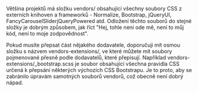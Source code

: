 Většina projektů má složku vendors/ obsahující všechny soubory CSS z externích knihoven a frameworků - Normalize, Bootstrap, jQueryUI, FancyCarouselSliderjQueryPowered atd. Odložení těchto souborů do stejné složky je dobrým způsobem, jak říct "Hej, tohle není ode mě, není to můj kód, není to moje zodpovědnost".

Pokud musíte přepsat část nějakého dodavatele, doporučuji mít osmou složku s názvem vendors-extensions/, ve které můžete mít soubory pojmenované přesně podle dodavatelů, které přepisují. Například vendors-extensions/_bootstrap.scss je soubor obsahující všechna pravidla CSS určená k přepsání některých výchozích CSS Bootstrapu. Je to proto, aby se zabránilo úpravám samotných souborů vendorů, což obecně není dobrý nápad.
